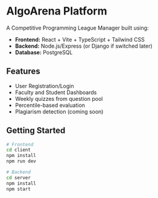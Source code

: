 # AlgoArena Platform

A Competitive Programming League Manager built using:

- **Frontend:** React + Vite + TypeScript + Tailwind CSS
- **Backend:** Node.js/Express (or Django if switched later)
- **Database:** PostgreSQL

## Features
- User Registration/Login
- Faculty and Student Dashboards
- Weekly quizzes from question pool
- Percentile-based evaluation
- Plagiarism detection (coming soon)

## Getting Started

```bash
# Frontend
cd client
npm install
npm run dev

# Backend
cd server
npm install
npm start

